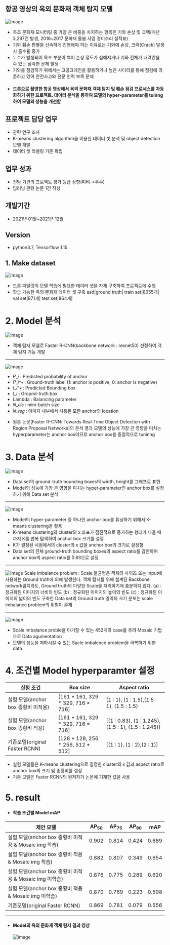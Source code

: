 ## 항공 영상의 옥외 문화재 객체 탐지 모델
![image](https://user-images.githubusercontent.com/93234544/218728928-af9fa9cd-d5f5-4767-912d-3f8d48ec99c3.png)
- 목조 문화재 모니터링 중 가장 큰 비중을 차지하는 항목은 기와 손상 및 크랙(매년 3,297건 발생, 2016~2017 문화재 돌봄 사업 경미수리 실적표)																	 
- 기와 훼손 판별을 신속하게 진행해야 하는 이유로는 기와에 손상, 크랙(Crack) 발생 시 흡수율 증가 
- 누수가 발생되어 목조 부분이 썩어 손상 정도가 심해지거나 기와 전체가 내려앉을 수 있는 심각한 문제 발생
- 기와를 점검하기 위해서는 고공크레인을 활용하거나 높은 사다리를 통해 점검에 의존하고 있어 안전사고와 전문 인력 부족 문제

* #### 드론으로 촬영한 항공 영상에서 옥외 문화재 객체 탐지 및 훼손 점검 프로세스를 자동화하기 위한 프로젝트. 데이터 분석을 통하여 모델의 hyper-parameter를 tuinng하여 모델의 성능을 개선함

## 프로젝트 담당 업무
* 관련 연구 조사
* K-means clustering algorithm을 이용한 데이터 셋 분석 및 object detection 모델 개발
* 데이터 셋 라벨링 기준 확립

## 업무 성과
* 전담 기관의 프로젝트 평가 등급 상향(미비->우수)
* 딥러닝 관련 논문 1건 작성

## 개발기간
* 2021년 01월~2021년 12월

## Version
* python3.7, Tensorflow 1.15


## 1. Make dataset

![image](https://user-images.githubusercontent.com/93234544/206904180-13cc8699-6b82-4d75-82f6-362d770ee15d.png)

* 드론 파일럿이 모델 학습에 필요한 데이터 셋을 자체 구축하여 프로젝트에 수행
* 학습 가능한 옥외 문화재 데이터 셋 구축
asd|ground truth|
train set|8055개|
val set|871개|
test set|864개|


# 2. Model 분석
![image](https://user-images.githubusercontent.com/93234544/206904369-8c10381b-10f1-4c2a-b3e4-16ba30e86807.png)
* 객체 탐지 모델로 Faster R-CNN(backbone network : resnet50) 선정하여 객체 탐지 기능 개발
***
![image](https://user-images.githubusercontent.com/93234544/218729700-3680cd8e-cc16-458c-aec9-e95feea6ca76.png)
- 𝑃_𝑖 : Predicted probability of anchor 
- 𝑃_𝑖^∗ : Ground-truth label (1: anchor is positive, 0: anchor is negative)
- 𝑡_𝑖^∗  : Predicted Bounding box
- 𝑡_𝑖 : Ground-truth box
- Lambda : Balancing parameter
- 𝑁_𝑐𝑙𝑠 : mini-batch size
- 𝑁_𝑟𝑒𝑔 : 이미지 내부에서 사용된 모든 anchor의 location

* 원본 논문(Faster R-CNN: Towards Real-Time Object Detection with Region Proposal Networks)의 분석 결과 모델의 성능에 가장 큰 영향을 미치는 hyperparameter는 anchor box이므로 anchor box를 중점적으로 tuninng


# 3. Data 분석

![image](https://user-images.githubusercontent.com/93234544/206905350-511b6386-c968-4ad0-8a2a-4473e89b3ee3.png)
* Data set의 ground-truth bounding boxes의 width, height를 그래프로 표현
* Model의 성능에 가장 큰 영향을 미치는 hyper-parameter인 anchor box를 설정하기 위해 Data set 분석
***
![image](https://user-images.githubusercontent.com/93234544/206904951-84da7aa6-b0ba-4845-8436-863341527996.png)
* Model의 hyper-parameter 중 하나인 anchor box를 튜닝하기 위해서 K-means clustering을 활용
* K-means clustering의 cluster의 x 좌표가 점진적으로 증가하는 형태가 나올 때 까지 K를 반복 탐색하여 anchor box 크기를 설정
* K가 결정된 시점에서의 cluster의 x 값을 anchor box의 크기로 설정함
* Data set의 전체 ground-truth bounding boxes의 aspect ratio를 감안하여 anchor box의 aspect ratio를 0.83으로 설정
***
![image](https://user-images.githubusercontent.com/93234544/218731285-e2701cec-fa1f-4cde-bd99-90a52f5d39c4.png)
Scale imbalance problem : Scale 불균형은 객체의 사이즈 또는 Input에 사용하는 Ground truth에 의해 발생한다. 객체 탐지를 위해 설계된 Backbone network일지라도, Ground truth의 다양한 Scale을 처리하기에 충분하지 않다.
(a) : 정규화된 이미지의 너비의 빈도
(b) : 정규화된 이미지의 높이의 빈도
(c) : 정규화된 이미지의 넓이의 빈도
구축한 Data set의 Ground truth 영역의 크기 분포는 scale imbalance problem의 위험이 존재
***
![image](https://user-images.githubusercontent.com/93234544/206904579-2a33070d-1f9d-4d6d-8eea-50d5b26ae426.png)
* Scale imbalance proble을 야기할 수 있는 452개의 case를 추려 Mosaic 기법으로 Data agumentation
* 모델의 성능을 저하시킬 수 있는 Sacle imbalence problem을 극복하기 위한 data


# 4. 조건별 Model hyperparamter 설정
실험 조건|Box size|Aspect ratio|
---|---|---|
실험 모델(anchor box 종횡비 미적용)|[161 * 161, 329 * 329, 716 * 716]|(1 : 1), (1 : 1.5),(1.5 : 1), (1.5 : 1.5)|
실험 모델(anchor box 종횡비 적용)|[161 * 161, 329 * 329, 716 * 716]|[(1 : 0.83), (1 : 1.245),(1.5 : 1), (1.5 : 1.245)]|
기존모델(original Faster RCNN)|[128 * 128, 256 * 256, 512 * 512]|[(1 : 1), (1 : 2),(2 : 1)]|
  
* 실험 모델들은 K-means clustering으로 결정한 cluster의 x 값과 aspect ratio로 anchor box의 크기 및 종횡비를 설정
* 기존 모델은 Faster RCNN의 원저자가 논문에 기재한 값을 사용



# 5. result 
* #### 학습 조건별 Model  mAP
제안 모델|AP<sub>50|AP<sub>75|AP<sub>90|mAP
---|---|---|---|---|
실험 모델(anchor box 종횡비 미적용 & Mosaic img 학습)|0.902|0.814|0.424|0.689|
실험 모델(anchor box 종횡비 적용 & Mosaic img 학습)|0.882|0.807|0.349|0.654|
실험 모델(anchor box 종횡비 미적용 & Mosaic img 미학습)|0.876|0.775|0.289|0.620|
실험 모델(anchor box 종횡비 적용 & Mosaic img 미학습)|0.870|0.769|0.223|0.598|
기존모델(original Faster RCNN)|0.869|0.781|0.079|0.556|

 *** 
* #### Model의 옥외 문화재 객체 탐지 결과 영상
  ![image](https://user-images.githubusercontent.com/93234544/206906346-f8361e4b-cb10-4be0-b18d-ce5484a68cae.png)

  
  
